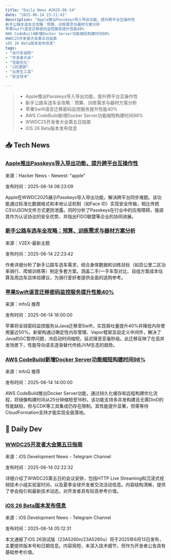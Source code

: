 ```yaml
---
title: "Daily News #2025-06-14"
date: "2025-06-14 23:21:41"
description: "Apple推出Passkeys导入导出功能，提升跨平台互操作性
新手公路车选车全攻略：预算、训练需求与器材方案分析
苹果Swift语言迁移密码监控服务提升性能40%
AWS CodeBuild新增Docker Server功能缩短构建时间98%
WWDC25开发者大会第五日指南
iOS 26 Beta版本发布信息"
tags: 
- "自行车选购"
- "开发者大会"
- "性能优化"
- "iOS更新"
- "云原生工具"
- "安全技术"

---
```


> - Apple推出Passkeys导入导出功能，提升跨平台互操作性
> - 新手公路车选车全攻略：预算、训练需求与器材方案分析
> - 苹果Swift语言迁移密码监控服务提升性能40%
> - AWS CodeBuild新增Docker Server功能缩短构建时间98%
> - WWDC25开发者大会第五日指南
> - iOS 26 Beta版本发布信息

## 📥 Tech News

### [Apple推出Passkeys导入导出功能，提升跨平台互操作性](https://news.ycombinator.com/item?id=44273369)

来源：Hacker News - Newest: "apple"

发布时间：2025-06-14 08:23:09

Apple在WWDC2025展示Passkeys导入导出功能，解决跨平台同步难题。该功能通过标准化数据格式和本地认证机制（如Face ID）实现安全传输，相比传统CSV/JSON文件方式更防泄露。同时分析了Passkeys在行业中的应用障碍，强调其作为认证协议的安全优势，并指出FIDO联盟等企业的协同进展。

### [新手公路车选车全攻略：预算、训练需求与器材方案分析](https://www.v2ex.com/t/1138618)

来源：V2EX-最新主题

发布时间：2025-06-14 22:23:42

作者详细分析了新手公路车选车需求，结合身体数据和训练目标（如百公里二区功率骑行、爬坡训练等）制定多套方案。涵盖二手/一手车型对比、自组方案成本估算及周边车店体验建议，为骑行爱好者提供全面的选购参考。

### [苹果Swift语言迁移密码监控服务提升性能40%](https://www.infoq.cn/article/c8iwVKyVKNxEQ84eclIN)

来源：InfoQ 推荐

发布时间：2025-06-14 18:00:00

苹果将全球密码监控服务从Java迁移至Swift，实现吞吐量提升40%并降低内存使用量近50%。新架构通过确定性内存管理、Vapor框架及自定义中间件，解决了Java的GC暂停问题，冷启动时间缩短，延迟降至亚毫秒级。此迁移反映了在高并发场景下，性能导向语言逐渐替代传统JVM生态的趋势。

### [AWS CodeBuild新增Docker Server功能缩短构建时间98%](https://www.infoq.cn/article/21atKO42DHfb9RMtrbkr)

来源：InfoQ 推荐

发布时间：2025-06-14 14:00:00

AWS CodeBuild推出Docker Server功能，通过持久化缓存和远程构建优化流程，将镜像构建时间从25分钟缩短至16秒。该功能支持多并发构建且无需DinD的性能缺陷，但与CDK等工具集成仍存在限制。其性能提升显著，但需等待CloudFormation支持才能实现全面落地。

## 💾 Daily Dev

### [WWDC25开发者大会第五日指南](https://developer.apple.com/wwdc25/guides/day5/)

来源：iOS Development News - Telegram Channel

发布时间：2025-06-14 02:22:32

详细介绍了WWDC25第五日的会议安排，包括HTTP Live Streaming和沉浸式视频技术小组实验室时间，以及夏季全球开发者交流活动信息。内容结构清晰，提供了参会指引和最新技术动态，对开发者具有较高参考价值。

### [iOS 26 Beta版本发布信息](https://developer.apple.com/news/releases/?id=06132025a)

来源：iOS Development News - Telegram Channel

发布时间：2025-06-14 05:12:31

本文通报了iOS 26测试版（23A5260n/23A5260u）将于2025年6月13日发布，主要提供版本号和日期信息。内容简短，未深入技术细节，但作为开发者公告具有基础参考价值。
